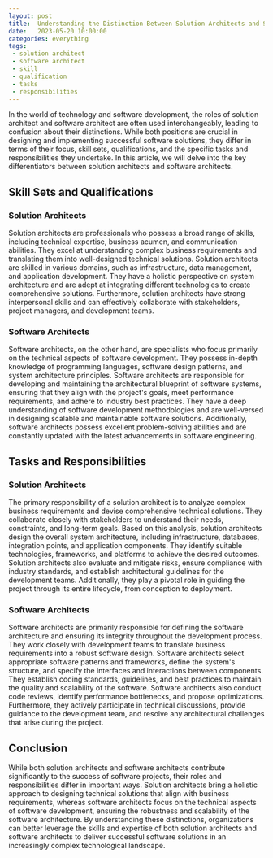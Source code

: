 ```yaml
---
layout: post
title:  Understanding the Distinction Between Solution Architects and Software Architects
date:   2023-05-20 10:00:00
categories: everything
tags:
 - solution architect
 - software architect
 - skill
 - qualification
 - tasks
 - responsibilities
---
```

In the world of technology and software development, the roles of solution architect and software architect are often used interchangeably, leading to confusion about their distinctions. While both positions are crucial in designing and implementing successful software solutions, they differ in terms of their focus, skill sets, qualifications, and the specific tasks and responsibilities they undertake. In this article, we will delve into the key differentiators between solution architects and software architects.

## Skill Sets and Qualifications

### Solution Architects

Solution architects are professionals who possess a broad range of skills, including technical expertise, business acumen, and communication abilities. They excel at understanding complex business requirements and translating them into well-designed technical solutions. Solution architects are skilled in various domains, such as infrastructure, data management, and application development. They have a holistic perspective on system architecture and are adept at integrating different technologies to create comprehensive solutions. Furthermore, solution architects have strong interpersonal skills and can effectively collaborate with stakeholders, project managers, and development teams.

### Software Architects

Software architects, on the other hand, are specialists who focus primarily on the technical aspects of software development. They possess in-depth knowledge of programming languages, software design patterns, and system architecture principles. Software architects are responsible for developing and maintaining the architectural blueprint of software systems, ensuring that they align with the project's goals, meet performance requirements, and adhere to industry best practices. They have a deep understanding of software development methodologies and are well-versed in designing scalable and maintainable software solutions. Additionally, software architects possess excellent problem-solving abilities and are constantly updated with the latest advancements in software engineering.

## Tasks and Responsibilities

### Solution Architects

The primary responsibility of a solution architect is to analyze complex business requirements and devise comprehensive technical solutions. They collaborate closely with stakeholders to understand their needs, constraints, and long-term goals. Based on this analysis, solution architects design the overall system architecture, including infrastructure, databases, integration points, and application components. They identify suitable technologies, frameworks, and platforms to achieve the desired outcomes. Solution architects also evaluate and mitigate risks, ensure compliance with industry standards, and establish architectural guidelines for the development teams. Additionally, they play a pivotal role in guiding the project through its entire lifecycle, from conception to deployment.

### Software Architects

Software architects are primarily responsible for defining the software architecture and ensuring its integrity throughout the development process. They work closely with development teams to translate business requirements into a robust software design. Software architects select appropriate software patterns and frameworks, define the system's structure, and specify the interfaces and interactions between components. They establish coding standards, guidelines, and best practices to maintain the quality and scalability of the software. Software architects also conduct code reviews, identify performance bottlenecks, and propose optimizations. Furthermore, they actively participate in technical discussions, provide guidance to the development team, and resolve any architectural challenges that arise during the project.

## Conclusion

While both solution architects and software architects contribute significantly to the success of software projects, their roles and responsibilities differ in important ways. Solution architects bring a holistic approach to designing technical solutions that align with business requirements, whereas software architects focus on the technical aspects of software development, ensuring the robustness and scalability of the software architecture. By understanding these distinctions, organizations can better leverage the skills and expertise of both solution architects and software architects to deliver successful software solutions in an increasingly complex technological landscape.
